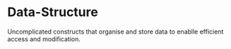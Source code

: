 # Data-Structure
Uncomplicated constructs that organise and store data to enablle efficient access and modification.
